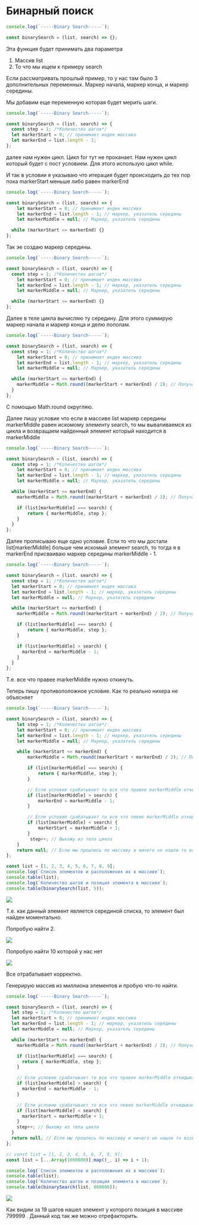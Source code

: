 # Бинарный поиск

```js
console.log(`-----Binary Search-----`);

const binarySearch = (list, search) => {};


```

Эта функция будет принимать два параметра

1. Массив list
2. То что мы ищем к примеру search


Если рассматривать прошлый пример, то у нас там было 3 дополнительных переменных. Маркер начала, маркер конца, и маркер середины.

Мы добавим еще переменную которая будет мерить шаги.

```js
console.log(`-----Binary Search-----`);

const binarySearch = (list, search) => {
  const step = 1; /*Количество шагов*/
  let markerStart = 0; // принимает индек массива
  let markerEnd = list.length - 1;
};

```

далее нам нужен цикл. Цикл for тут не проканает. Нам нужен цикл который будет с пост условием. Для этого использую цикл while.

И так в условии я указываю что итерация будет происходить до тех пор пока markerStart меньше либо равен markerEnd

```js
console.log(`-----Binary Search-----`);

const binarySearch = (list, search) => {
    let markerStart = 0; // принимает индек массива
    let markerEnd = list.length - 1; // маркер, указатель середины
    let markerMiddle = null; // Маркер, указатель середины

  while (markerStart <= markerEnd) {}
};

```

Так эе создаю маркер середины.

```js
console.log(`-----Binary Search-----`);

const binarySearch = (list, search) => {
  const step = 1; /*Количество шагов*/
    let markerStart = 0; // принимает индек массива
    let markerEnd = list.length - 1; // маркер, указатель середины
    let markerMiddle = null; // Маркер, указатель середины

  while (markerStart <= markerEnd) {}
};

```

Далее в теле цикла вычисляю 
ту середину. Для этого суммирую маркер начала и маркер конца и делю пополам.

```js
console.log(`-----Binary Search-----`);

const binarySearch = (list, search) => {
  const step = 1; /*Количество шагов*/
    let markerStart = 0; // принимает индек массива
    let markerEnd = list.length - 1; // маркер, указатель середины
    let markerMiddle = null; // Маркер, указатель середины

  while (markerStart <= markerEnd) {
    markerMiddle = Math.round((markerStart + markerEnd) / 2); // Получаю маркер, указатель середины
  }
};

```

C помощью Math.round округляю.

Далее пишу условие что если в массиве list маркер середины markerMiddle равен искомому элементу search, то мы вываливаемся из цикла и возвращаем найденный элемент который находится в markerMiddle

```js
console.log(`-----Binary Search-----`);

const binarySearch = (list, search) => {
  const step = 1; /*Количество шагов*/
    let markerStart = 0; // принимает индек массива
    let markerEnd = list.length - 1; // маркер, указатель середины
    let markerMiddle = null; // Маркер, указатель середины

  while (markerStart <= markerEnd) {
    markerMiddle = Math.round((markerStart + markerEnd) / 2); // Получаю маркер, указатель середины

    if (list[markerMiddle] === search) {
        return { markerMiddle, step };
    }
  }
};

```

Далее прописываю еще одно условие. Если то что мы достали list[markerMiddle] больше чем искомый элемент search, то тогда я в markerEnd присваиваю маркер середины markerMiddle - 1.

```js
console.log(`-----Binary Search-----`);

const binarySearch = (list, search) => {
  const step = 1; /*Количество шагов*/
  let markerStart = 0; // принимает индек массива
  let markerEnd = list.length - 1; // маркер, указатель середины
  let markerMiddle = null; // Маркер, указатель середины

  while (markerStart <= markerEnd) {
    markerMiddle = Math.round((markerStart + markerEnd) / 2); // Получаю маркер, указатель середины

    if (list[markerMiddle] === search) {
        return { markerMiddle, step };
    }

    if (list[markerMiddle] > search) {
      markerEnd = markerMiddle - 1;
    }
  }
};
```
Т.е. все что правее markerMiddle нужно откинуть.

Теперь пишу противоположное условие. Как то реально нихера не объясняет

```js
console.log(`-----Binary Search-----`);

const binarySearch = (list, search) => {
    let step = 1; /*Количество шагов*/
    let markerStart = 0; // принимает индек массива
    let markerEnd = list.length - 1; // маркер, указатель середины
    let markerMiddle = null; // Маркер, указатель середины

    while (markerStart <= markerEnd) {
        markerMiddle = Math.round((markerStart + markerEnd) / 2); // Получаю маркер, указатель середины

        if (list[markerMiddle] === search) {
            return { markerMiddle, step };
        }

        // Если условие срабатывает то все что правее markerMiddle откидываю
        if (list[markerMiddle] > search) {
            markerEnd = markerMiddle - 1;
        }

        // Если условие срабатывает то все что левее markerMiddle откидываю
        if (list[markerMiddle] < search) {
            markerStart = markerMiddle + 1;
        }
         step++; // Выхожу из тела цикла
    }
    return null; // Если мы прошлись по массиву и ничего не нашли то возвращаю
};

const list = [1, 2, 3, 4, 5, 6, 7, 8, 9];
console.log(`Список элементов и расположения их в массиве`);
console.table(list);
console.log(`Количество шагов и позиция элемента в массиве`);
console.table(binarySearch(list, 5));


```


![](img/001.jpg)

Т.е. как данный элемент является серединой списка, то элемент был найден моментально.

Попробую найти 2.

![](img/002.jpg)

Попробую найти 10 которой у нас нет

![](img/003.jpg)

Все отрабатывает корректно.

Генерирую массив из миллиона элементов и пробую что-то найти.

```js
console.log(`-----Binary Search-----`);

const binarySearch = (list, search) => {
  let step = 1; /*Количество шагов*/
  let markerStart = 0; // принимает индек массива
  let markerEnd = list.length - 1; // маркер, указатель середины
  let markerMiddle = null; // Маркер, указатель середины

  while (markerStart <= markerEnd) {
    markerMiddle = Math.round((markerStart + markerEnd) / 2); // Получаю маркер, указатель середины

    if (list[markerMiddle] === search) {
      return { markerMiddle, step };
    }

    // Если условие срабатывает то все что правее markerMiddle откидываю
    if (list[markerMiddle] > search) {
      markerEnd = markerMiddle - 1;
    }

    // Если условие срабатывает то все что левее markerMiddle откидываю
    if (list[markerMiddle] < search) {
      markerStart = markerMiddle + 1;
    }
    step++; // Выхожу из тела цикла
  }
  return null; // Если мы прошлись по массиву и ничего не нашли то возвращаю
};

// const list = [1, 2, 3, 4, 5, 6, 7, 8, 9];
const list = [...Array(1000000)].map((_, i) => i + 1);

console.log(`Список элементов и расположения их в массиве`);
console.table(list);
console.log(`Количество шагов и позиция элемента в массиве`);
console.table(binarySearch(list, 800000));

```

![](img/004.jpg)

Как видим за 19 шагов нашел элемент у которого позиция  в массиве  799999 . Данный код так же можно отрефакторить.